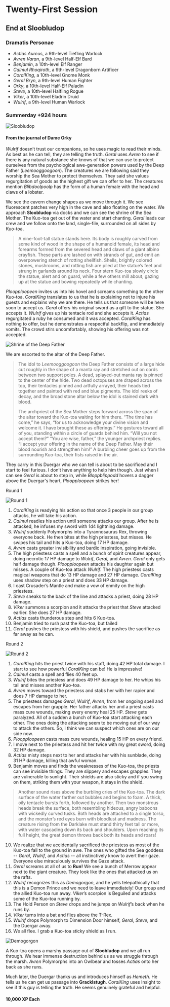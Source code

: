 # Twenty-First Session

## End at Sloobludop

### Dramatis Personae

- *Actias Aureus*, a 9th-level Tiefling Warlock
- *Avren Varan*, a 9th-level Half-Elf Bard
- *Benjamin*, a 10th-level Elf Ranger
- *Calmul Rhoqiroth*, a 9th-level Dragonborn Artificer
- *CoralKing*, a 10th-level Gnome Monk
- *Geral Bryn*, a 9th-level Human Fighter
- *Orky*, a 10th-level Half-Elf Paladin
- *Steve*, a 10th-level Halfling Rogue
- *Viker*, a 10th-level Eladrin Druid
- *Wulrif*, a 9th-level Human Warlock

### Summerday +924 hours

![Sloobludop](images/sloobludop-player-version.jpg)

#### From the journal of Dame Orky

*Wulrif* doesn’t trust our companions, so he uses magic to read their minds. As best as he can tell, they are telling the truth. *Geral* uses *Avren* to see if there is any natural substance she knows of that we can use to protect ourselves from the psychological awe-generation powers used by the Deep Father (*Leemooggoogoon*). The creatures we are following said they worship the Sea Mother to protect themselves. They said she values regurgitation of goods as the highest gift we can offer to her. The creatures mention *Blibdoolpoolp* has the form of a human female with the head and claws of a lobster.

We see the cavern change shapes as we move through it. We see fluorescent patches very high in the cave and also floating on the water. We approach **Sloobludop** via docks and we can see the shrine of the Sea Mother. The Kuo-toa get out of the water and start chanting. *Geral* leads our crew and we follow onto the land, single-file, surrounded on all sides by Kuo-toa.

> A nine-foot-tall statue stands here. Its body is roughly carved from some kind of wood in the shape of a humanoid female, its head and forearms formed from the severed head and claws of a giant albino crayfish. These parts are lashed on with strands of gut, and emit an overpowering stench of rotting shellfish. Shells, brightly colored stones, mushrooms, and rotting fish are piled at the statue’s feet and strung in garlands around its neck. Four stern Kuo-toa slowly circle the statue, alert and on guard, while a few others mill about, gazing up at the statue and bowing repeatedly while chanting.

*Ploopploopeen* invites us into his hovel and screams something to the other Kuo-toa. *CoralKing* translates to us that he is explaining not to injure his guests and explains why we are there. He tells us that someone will be here soon to accept us. *Geral* offers his original sword as a gift to the statue. She accepts it. *Wulrif* gives up his tentacle rod and she accepts it. *Actias* regurgitated a ruby he consumed and it was accepted. *CoralKing* has nothing to offer, but he demonstrates a respectful backflip, and immediately vomits. The crowd stirs uncomfortably, showing his offering was not accepted.

![Shrine of the Deep Father](images/ooa03-04.png)

We are escorted to the altar of the Deep Father.

> The idol to *Leemooggoogoon* the Deep Father consists of a large hide cut roughly in the shape of a manta ray and stretched out on cords between two support poles. A dead, splayed-out manta ray is pinned to the center of the hide. Two dead octopuses are draped across the top, their tentacles pinned and artfully arrayed, their heads tied together and painted with red and blue pigments. The idol reeks of decay, and the broad stone altar below the idol is stained dark with blood.
>
> The archpriest of the Sea Mother steps forward across the span of the altar toward the Kuo-toa waiting for him there. “The time has come,” he says, “for us to acknowledge your divine vision and welcome it. I have brought these as offerings.” He gestures toward all of you, standing within a circle of guards behind him. “Will you not accept them?” “You are wise, father,” the younger archpriest replies. “I accept your offering in the name of the Deep Father. May their blood nourish and strengthen him!” A burbling cheer goes up from the surrounding Kuo-toa, their fists raised in the air.

They carry in this Duergar who we can tell is about to be sacrificed and I start to feel furious. I don’t have anything to help him though. Just when I can see *Geral* is about to step in, while *Bloppblippodd* hovers a dagger above the Duergar's heart, *Ploopploopeen* strikes her!

Round 1

![Round 1](images/session-21-round-1.png)

1. *CoralKing* is readying his action so that once 3 people in our group attacks, he will take his action.
2. *Calmul* readies his action until someone attacks our group. After he is attacked, he infuses my sword with 1d4 lightning damage.
3. *Wulrif* suddenly Polymorphs into a Tyrannosaurus Rex, throwing everyone back. He then bites at the high priestess, but misses. He swipes his tail and hits a Kuo-toa, doing 17 HP damage.
4. *Avren* casts greater invisibility and bardic inspiration, going invisible.
5. The high priestess casts a spell and a bunch of spirit creatures appear, doing necrotic 17 HP damage to *Wulrif*, *Geral*, and *Avren*. *Geral* only gets half damage though. *Ploopploopeen* attacks his daughter again but misses. A couple of Kuo-toa attack *Wulrif*. The high priestess casts magical weapons that do 13 HP damage and 27 HP damage. *CoralKing* uses shadow step on a priest and does 33 HP damage.
6. I cast Crusader’s Mantle and make a vow of enmity on the high priestess.
7. *Steve* sneaks to the back of the line and attacks a priest, doing 28 HP damage.
8. *Viker* summons a scorpion and it attacks the priest that *Steve* attacked earlier. She does 27 HP damage.
9. *Actias* casts thunderous step and hits 6 Kuo-toa.
10. Benjamin tried to rush past the Kuo-toa, but failed
11. *Geral* pushes the priestess with his shield, and pushes the sacrifice as far away as he can.

Round 2

![Round 2](images/session-21-round-2.png)

1. *CoralKing* hits the priest twice with his staff, doing 42 HP total damage. I start to see how powerful *CoralKing* can be! He is impressive!
2. *Calmul* casts a spell and flies 40 feet up.
3. *Wulrif* bites the priestess and does 49 HP damage to her. He whips his tail and misses another Kuo-toa.
4. *Avren* moves toward the priestess and stabs her with her rapier and does 7 HP damage to her.
5. The priestess damages *Geral*, *Wulrif*, *Avren*, from her ongoing spell and escapes from her grapple. Her father attacks her and a priest casts mass cure wounds, making every enemy heal 25 HP. *Steve* gets paralyzed. All of a sudden a bunch of Kuo-toa start attacking each other. The ones doing the attacking seem to be moving out of our way to attack the others. So, I think we can suspect which ones are on our side now.
6. *Ploopploopeen* casts mass cure wounds, healing 15 HP on every friend.
7. I move next to the priestess and hit her twice with my great sword, doing 32 HP damage.
8. *Actias* misty steps next to her and attacks her with his sunblade, doing 31 HP damage, killing that awful woman.
9. Benjamin moves and finds the weaknesses of the Kuo-toa, the priests can see invisible things. They are slippery and escapes grapples. They are vulnerable to sunlight. Their shields are also sticky and if you swing on them, striking them with your weapon, it stays in the shield.

> Another sound rises above the burbling cries of the Kuo-toa. The dark surface of the water farther out bubbles and begins to foam. A thick, oily tentacle bursts forth, followed by another. Then two monstrous heads break the surface, both resembling hideous, angry baboons with wickedly curved tusks. Both heads are attached to a single torso, and the monster’s red eyes burn with bloodlust and madness. The creature rising from the Darklake must stand thirty feet tall or more, with water cascading down its back and shoulders. Upon reaching its full height, the great demon throws back both its heads and roars!

<!-- markdownlint-disable MD029 -->
10. We realize that we accidentally sacrificed the priestess as most of the Kuo-toa fall to the ground in awe. The ones who gifted the Sea goddess -- *Geral*, *Wulrif*, and *Actias* -- all instinctively know to avert their gaze. Everyone else miraculously survives the Gaze attack.
11. *Geral* screams at all of us to **Run!** We see a bunch of Merrow appear next to the giant creature. They look like the ones that attacked us on the rafts.
12. *Wulrif* recognizes this as *Demogorgon*, and he yells telepathically that this is a Demon Prince and we need to leave immediately! Our group and the allied Kuo-toa run away. *Viker*’s scorpion is Beguiled and attacks some of the Kuo-toa running by.
13. The Hold Person on *Steve* drops and he jumps on *Wulrif*’s back when he runs by.
14. *Viker* turns into a bat and flies above the T-Rex.
15. *Wulrif* drops Polymorph to Dimension Door himself, *Geral*, *Steve*, and the Duergar away.
16. We all flee. I grab a Kuo-toa sticky shield as I run.

![Demogorgon](images/ooa03-05.png)

A Kuo-toa opens a marshy passage out of **Sloobludop** and we all run through. We hear immense destruction behind us as we struggle through the marsh. *Avren* Polymorphs into an Owlbear and tosses *Actias* onto her back as she runs.

Much later, the Duergar thanks us and introduces himself as *Hemeth*. He tells us he can get us passage into **Gracklstugh**. *CoralKing* uses Insight to see if this guy is telling the truth. He seems genuinely grateful and helpful.

#### 10,000 XP Each
